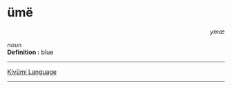 
# ümë

<div align="right"><i>ymœ</i></div>

*noun*  
**Definition :** blue  

---

[Kivümi Language](../README.md)

---
